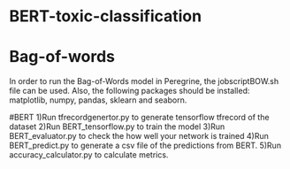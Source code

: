 # BERT-toxic-classification
# Bag-of-words
In order to run the Bag-of-Words model in Peregrine, the jobscriptBOW.sh file can be used. Also, the following packages should be installed: matplotlib, numpy, pandas, sklearn and seaborn.

#BERT
1)Run tfrecordgenertor.py to generate tensorflow tfrecord of the dataset
2)Run BERT_tensorflow.py to train the model
3)Run BERT_evaluator.py to check the how well your network is trained
4)Run BERT_predict.py to generate a csv file of the predictions from BERT.
5)Run accuracy_calculator.py to calculate metrics. 
